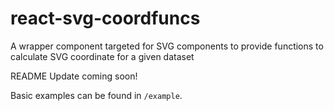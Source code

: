 # react-svg-coordfuncs

A wrapper component targeted for SVG components to provide functions to calculate SVG coordinate for a given dataset

README Update coming soon!

Basic examples can be found in `/example`.
